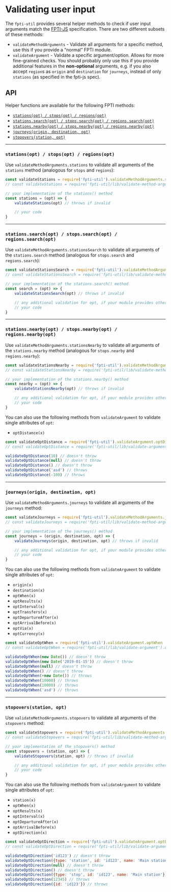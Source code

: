 # Validating user input

The `fpti-util` provides several helper methods to check if user input arguments match the [FPTI-JS](https://github.com/juliuste/fpti-js) specification. There are two different subsets of these methods:

- `validateMethodArguments` - Validate all arguments for a specific method, use this if you provide a “normal” FPTI module.
- `validateArgument` - Validate a specific argument/option. Allows for more fine-grained checks. You should probably only use this if you provide additional features in the **non-optional** arguments, e.g. if you also accept `region`s as `origin` and `destination` for `journeys`, instead of only `stations` (as specified in the fpti-js spec).

## API

Helper functions are available for the following FPTI methods:

- [`stations(opt) / stops(opt) / regions(opt)`](#stationsopt--stopsopt--regionsopt)
- [`stations.search(opt) / stops.search(opt) / regions.search(opt)`](#stationssearchopt--stopssearchopt--regionssearchopt)
- [`stations.nearby(opt) / stops.nearby(opt) / regions.nearby(opt)`](#stationsnearbyopt--stopsnearbyopt--regionsnearbyopt)
- [`journeys(origin, destination, opt)`](#journeysorigin-destination-opt)
- [`stopovers(station, opt)`](#stopoversstation-opt)

---

### `stations(opt) / stops(opt) / regions(opt)`

Use `validateMethodArguments.stations` to validate all arguments of the `stations` method (analogous for `stops` and `regions`):

```js
const validateStations = require('fpti-util').validateMethodArguments.stations
// const validateStations = require('fpti-util/lib/validate-method-arguments').stations // alternatively

// your implementation of the stations() method
const stations = (opt) => {
    validateStations(opt) // throws if invalid

    // your code
}
```

---

### `stations.search(opt) / stops.search(opt) / regions.search(opt)`

Use `validateMethodArguments.stationsSearch` to validate all arguments of the `stations.search` method (analogous for `stops.search` and `regions.search`):

```js
const validateStationsSearch = require('fpti-util').validateMethodArguments.stationsSearch
// const validateStationsSearch = require('fpti-util/lib/validate-method-arguments').stationsSearch // alternatively

// your implementation of the stations.search() method
const search = (opt) => {
    validateStationsSearch(opt) // throws if invalid

    // any additional validation for opt, if your module provides other options
    // your code
}
```

---

### `stations.nearby(opt) / stops.nearby(opt) / regions.nearby(opt)`

Use `validateMethodArguments.stationsNearby` to validate all arguments of the `stations.nearby` method (analogous for `stops.nearby` and `regions.nearby`):

```js
const validateStationsNearby = require('fpti-util').validateMethodArguments.stationsNearby
// const validateStationsNearby = require('fpti-util/lib/validate-method-arguments').stationsNearby // alternatively

// your implementation of the stations.nearby() method
const nearby = (opt) => {
    validateStationsNearby(opt) // throws if invalid

    // any additional validation for opt, if your module provides other options
    // your code
}
```

You can also use the following methods from `validateArgument` to validate single attributes of `opt`:

- `optDistance(x)`

```js
const validateOptDistance = require('fpti-util').validateArgument.optDistance
// const validateOptDistance = require('fpti-util/lib/validate-argument').optDistance // alternatively

validateOptDistance(10) // doesn't throw
validateOptDistance(null) // doesn't throw
validateOptDistance() // doesn't throw
validateOptDistance('asd') // throws
validateOptDistance(-100) // throws
```

---

### `journeys(origin, destination, opt)`

Use `validateMethodArguments.journeys` to validate all arguments of the `journeys` method:

```js
const validateJourneys = require('fpti-util').validateMethodArguments.journeys
// const validateJourneys = require('fpti-util/lib/validate-method-arguments').journeys // alternatively

// your implementation of the journeys() method
const journeys = (origin, destination, opt) => {
    validateJourneys(origin, destination, opt) // throws if invalid

    // any additional validation for opt, if your module provides other options
    // your code
}
```

You can also use the following methods from `validateArgument` to validate single attributes of `opt`:

- `origin(x)`
- `destination(x)`
- `optWhen(x)`
- `optResults(x)`
- `optInterval(x)`
- `optTransfers(x)`
- `optDepartureAfter(x)`
- `optArrivalBefore(x)`
- `optVia(x)`
- `optCurrency(x)`

```js
const validateOptWhen = require('fpti-util').validateArgument.optWhen
// const validateOptWhen = require('fpti-util/lib/validate-argument').optWhen // alternatively

validateOptWhen(new Date()) // doesn't throw
validateOptWhen(new Date('2019-01-15')) // doesn't throw
validateOptWhen(null) // doesn't throw
validateOptWhen() // doesn't throw
validateOptWhen(+new Date()) // throws
validateOptWhen(10000) // throws
validateOptWhen(10000) // throws
validateOptWhen('asd') // throws
```

---

### `stopovers(station, opt)`

Use `validateMethodArguments.stopovers` to validate all arguments of the `stopovers` method:

```js
const validateStopovers = require('fpti-util').validateMethodArguments.stopovers
// const validateStopovers = require('fpti-util/lib/validate-method-arguments').stopovers // alternatively

// your implementation of the stopovers() method
const stopovers = (station, opt) => {
    validateStopovers(station, opt) // throws if invalid

    // any additional validation for opt, if your module provides other options
    // your code
}
```

You can also use the following methods from `validateArgument` to validate single attributes of `opt`:

- `station(x)`
- `optWhen(x)`
- `optResults(x)`
- `optInterval(x)`
- `optDepartureAfter(x)`
- `optArrivalBefore(x)`
- `optDirection(x)`

```js
const validateOptDirection = require('fpti-util').validateArgument.optDirection
// const validateOptDirection = require('fpti-util/lib/validate-argument').optDirection // alternatively

validateOptDirection('id123') // doesn't throw
validateOptDirection({type: 'station', id: 'id123', name: 'Main station'}) // doesn't throw
validateOptDirection(null) // doesn't throw
validateOptDirection() // doesn't throw
validateOptDirection({type: 'stop', id: 'id123', name: 'Main station'}) // throws
validateOptDirection(12345) // throws
validateOptDirection({id: 'id123'}) // throws
```
